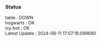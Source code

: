 ### Status


table : DOWN  
hogwarts : OK  
icy-bot : OK  
Latest Update : 2024-08-11 17:07:19.099680
